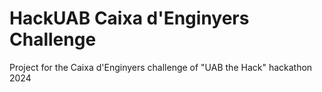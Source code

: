 # HackUAB Caixa d'Enginyers Challenge
Project for the Caixa d'Enginyers challenge of "UAB the Hack" hackathon 2024 
